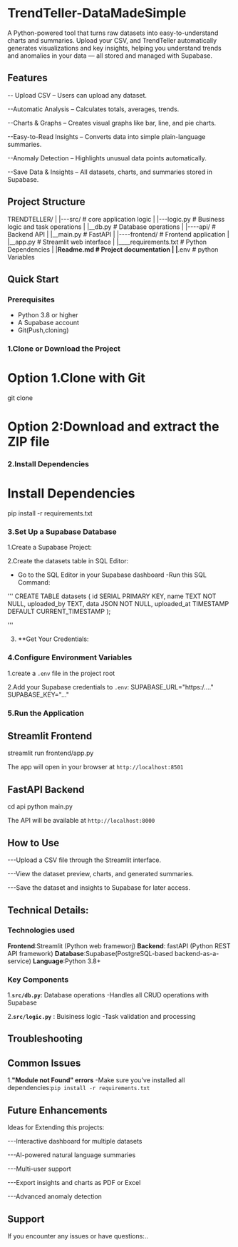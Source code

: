 # TrendTeller-DataMadeSimple

A Python-powered tool that turns raw datasets into easy-to-understand charts and summaries. Upload your CSV, and TrendTeller automatically generates visualizations and key insights, helping you understand trends and anomalies in your data — all stored and managed with Supabase.

## Features
-- Upload CSV – Users can upload any dataset.

--Automatic Analysis – Calculates totals, averages, trends.

--Charts & Graphs – Creates visual graphs like bar, line, and pie charts.

--Easy-to-Read Insights – Converts data into simple plain-language summaries.

--Anomaly Detection – Highlights unusual data points automatically.

--Save Data & Insights – All datasets, charts, and summaries stored in Supabase.

## Project Structure

TRENDTELLER/
|
|---src/            # core application logic
|   |---logic.py    # Business logic and task
operations
|   |__db.py        # Database operations
|
|----api/           # Backend API
|   |__main.py      # FastAPI
|
|----frontend/      # Frontend application
|     |__app.py     # Streamlit web interface
|
|____requirements.txt  # Python Dependencies
|
|____Readme.md      # Project documentation
|
|____.env           # python Variables

## Quick Start

### Prerequisites

- Python 3.8 or higher
- A Supabase account
- Git(Push,cloning)

### 1.Clone or Download the Project
# Option 1.Clone with Git
git clone <repository-url>

# Option 2:Download and extract the ZIP file

### 2.Install Dependencies

# Install Dependencies
pip install -r requirements.txt

### 3.Set Up a Supabase Database

1.Create a Supabase Project:

2.Create the datasets table in SQL Editor:
- Go to the SQL Editor in your Supabase dashboard
-Run this SQL Command:

'''
    CREATE TABLE datasets (
    id SERIAL PRIMARY KEY,
    name TEXT NOT NULL,
    uploaded_by TEXT,
    data JSON NOT NULL,
    uploaded_at TIMESTAMP DEFAULT CURRENT_TIMESTAMP
);

'''

3. **Get Your Credentials:

### 4.Configure Environment Variables

1.create a `.env` file in the project root

2.Add your Supabase credentials to `.env`:
SUPABASE_URL="https:/...."
SUPABASE_KEY="..."
### 5.Run the Application

## Streamlit Frontend
streamlit run frontend/app.py

The app will open in your browser at `http://localhost:8501`

## FastAPI Backend

cd api
python main.py

The API will be available at `http://localhost:8000`

## How to Use
---Upload a CSV file through the Streamlit interface.

---View the dataset preview, charts, and generated summaries.

---Save the dataset and insights to Supabase for later access.

## Technical Details:

### Technologies used

**Frontend**:Streamlit (Python web frameworj)
**Backend**: fastAPI (Python REST API framework)
**Database**:Supabase(PostgreSQL-based backend-as-a-service)
**Language**:Python 3.8+


### Key Components

1.**`src/db.py`**: Database operations 
-Handles all CRUD operations with Supabase

2.**`src/logic.py`** : Buisiness logic 
-Task validation and processing

## Troubleshooting

## Common Issues

1.**"Module not Found" errors**
    -Make sure you've installed all dependencies:`pip install -r requirements.txt`

## Future Enhancements

Ideas for Extending this projects:

---Interactive dashboard for multiple datasets

---AI-powered natural language summaries

---Multi-user support

---Export insights and charts as PDF or Excel

---Advanced anomaly detection

## Support

If you encounter any issues or have questions:..
